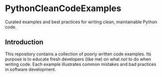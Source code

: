 # PythonCleanCodeExamples
Curated examples and best practices for writing clean, maintainable Python code.

## Introduction
This repository contains a collection of poorly written code examples.
Its purpose is to educate fresh developers (like me) on what *not* to do when writing code.
Each example illustrates common mistakes and bad practices in software development.

